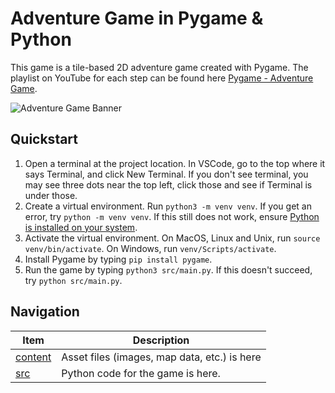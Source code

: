 # Adventure Game in Pygame & Python

This game is a tile-based 2D adventure game created with Pygame. The playlist on YouTube for each step can be found here [Pygame - Adventure Game](https://youtube.com/playlist?list=PLn8cgfOA2qzeXxXe7DBWxX1UR5fJ4MDTb&si=BAjE1NPnPxDdv5rP).

![Adventure Game Banner](https://camo.githubusercontent.com/ce27db9ec79730f44759a37755b6ae782dce817b659bdfe5566834f3e802bce8/68747470733a2f2f616c6578616e6465722d66617272656c6c2e6e7963332e6469676974616c6f6365616e7370616365732e636f6d2f6d656469612f616476656e747572655f67616d655f62616e6e65722e77656270)

## Quickstart

1. Open a terminal at the project location. In VSCode, go to the top where it says Terminal, and click New Terminal. If you don't see terminal, you may see three dots near the top left, click those and see if Terminal is under those.
2. Create a virtual environment. Run `python3 -m venv venv`. If you get an error, try `python -m venv venv`. If this still does not work, ensure [Python is installed on your system](https://www.python.org/downloads/).
3. Activate the virtual environment. On MacOS, Linux and Unix, run `source venv/bin/activate`. On Windows, run `venv/Scripts/activate`.
4. Install Pygame by typing `pip install pygame`.
5. Run the game by typing `python3 src/main.py`. If this doesn't succeed, try `python src/main.py`.

## Navigation

|         Item         |  Description  |
|----------------------|---------------|
| [content](./content) | Asset files (images, map data, etc.) is here |
| [src](./src)         | Python code for the game is here. |